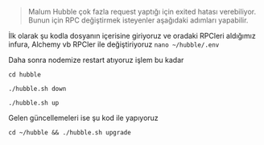 >  Malum Hubble çok fazla request yaptığı için exited hatası verebiliyor. Bunun için RPC değiştirmek isteyenler aşağıdaki adımları yapabilir.


İlk olarak şu kodla dosyanın içerisine giriyoruz ve oradaki RPCleri aldığımız infura, Alchemy vb RPCler ile değiştiriyoruz
```nano ~/hubble/.env```

Daha sonra nodemize restart atıyoruz işlem bu kadar

 ```cd hubble```
> 
```./hubble.sh down```
> 
```./hubble.sh up```


Gelen güncellemeleri ise şu kod ile yapıyoruz
> 
```cd ~/hubble && ./hubble.sh upgrade```
